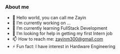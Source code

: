 ### About me
- 👋 Hello world, you can call me Zayin
- 🔭 I’m currently working on ...
- 🌱 I’m currently learning FullStack Development
- 🤔 I’m looking for help in getting my first Intern job
- 📫 How to reach me: zayinm300@gmail.com
- ⚡ Fun fact: I have interest in Hardware Engineering

